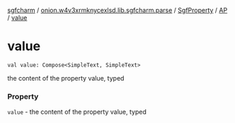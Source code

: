 [sgfcharm](../../../index.md) / [onion.w4v3xrmknycexlsd.lib.sgfcharm.parse](../../index.md) / [SgfProperty](../index.md) / [AP](index.md) / [value](./value.md)

# value

`val value: Compose<SimpleText, SimpleText>`

the content of the property value, typed

### Property

`value` - the content of the property value, typed